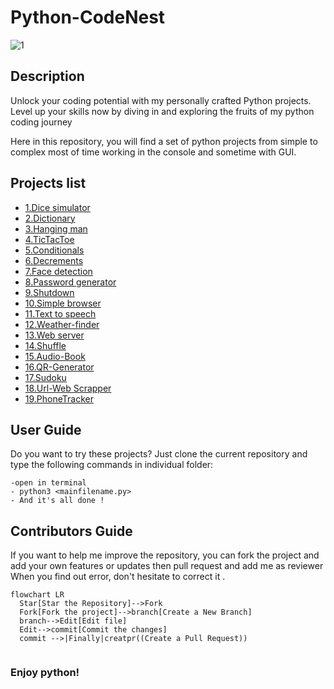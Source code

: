 # Python-CodeNest
![1](https://github.com/victorpreston/Python-CodeNest/assets/112781610/dec8d192-a010-48c6-902b-3c4bd991150d)

## Description
 Unlock your coding potential with my personally crafted Python projects. Level up your skills now by diving in and exploring the fruits of my python coding journey 
 
 Here in this repository, you will find a set of python projects from simple to complex 
 most of time working in the console and sometime with GUI.
 
 ## Projects list
 
* [1.Dice simulator](https://github.com/victorpreston/Python-CodeNest/tree/master/0x01-Dice)
* [2.Dictionary](https://github.com/victorpreston/Python-CodeNest/tree/master/0x02-Dictionary)
* [3.Hanging man](https://github.com/victorpreston/Python-CodeNest/tree/master/0x03-HangingMan)
* [4.TicTacToe](https://github.com/victorpreston/Python-CodeNest/tree/master/0x04-TicTacToe)
* [5.Conditionals](https://github.com/victorpreston/Python-CodeNest/tree/master/0x05-Conditional)
* [6.Decrements](https://github.com/victorpreston/Python-CodeNest/tree/master/0x06-Decrement)
* [7.Face detection](https://github.com/victorpreston/Python-CodeNest/tree/master/0x07-Face_detection)
* [8.Password generator](https://github.com/victorpreston/Python-CodeNest/tree/master/0x08-Passcode-generator)
* [9.Shutdown](https://github.com/victorpreston/Python-CodeNest/tree/master/0x09-Shutdown)
* [10.Simple browser](https://github.com/victorpreston/Python-CodeNest/tree/master/0x10-Simple-browser)
* [11.Text to speech](https://github.com/victorpreston/Python-CodeNest/tree/master/0x11-Text-to-Speech)
* [12.Weather-finder](https://github.com/victorpreston/Python-CodeNest/tree/master/0x12-Weather-finder) 
* [13.Web server](https://github.com/victorpreston/Python-CodeNest/tree/master/0x13-Web_server)
* [14.Shuffle](https://github.com/victorpreston/Python-CodeNest/tree/master/0x14-Shuffle)
* [15.Audio-Book](https://github.com/victorpreston/Python-CodeNest/tree/master/0x15-Audio-Book)
* [16.QR-Generator](https://github.com/victorpreston/Python-CodeNest/tree/master/0x16-QR-Generator)
* [17.Sudoku](https://github.com/victorpreston/Python-CodeNest/tree/master/0x17-Sudoku)
* [18.Url-Web Scrapper](https://github.com/victorpreston/Python-CodeNest/tree/master/0x18-Url-Web-Scraper)
* [19.PhoneTracker](https://github.com/victorpreston/Python-CodeNest/tree/master/0x19-Phone-Tracker)
 
 ## User Guide 
 
   Do you want to try these projects? Just clone the current repository and type the following commands in individual folder:
   
    -open in terminal
    - python3 <mainfilename.py>
    - And it's all done ! 
## Contributors Guide

  If you want to help me improve the repository, you can fork the project and add your own features or updates then pull request and add me as reviewer
  When you find out error, don't hesitate to correct it .
  ```mermaid
flowchart LR
    Star[Star the Repository]-->Fork
    Fork[Fork the project]-->branch[Create a New Branch]
    branch-->Edit[Edit file]
    Edit-->commit[Commit the changes]
    commit -->|Finally|creatpr((Create a Pull Request))
    
 ```

  
  
### Enjoy python! 
